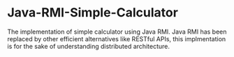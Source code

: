 # Java-RMI-Simple-Calculator

The implementation of simple calculator using Java RMI. Java RMI has been replaced by other efficient alternatives like RESTful APIs, this implmentation is for the sake of understanding distributed architecture.


